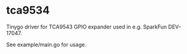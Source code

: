 # tca9534

Tinygo driver for TCA9543 GPIO expander used in e.g. SparkFun DEV-17047.

See example/main.go for usage.

